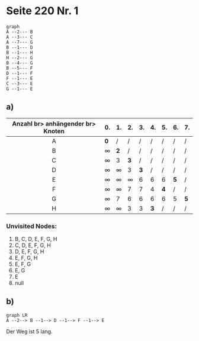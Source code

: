 # Seite 220 Nr. 1

```mermaid
graph
A --2--- B
A --3--- C
A --7--- G
B --1--- D
B --1--- H
H --2--- G
B --4--- G
B --5--- F
D --1--- F
F --1--- E
C --3--- E
G --1--- E
```

## a)

|Anzahl br> anhängender br> Knoten| 0.| 1.| 2.| 3.| 4.| 5.| 6.| 7.|
|:-:                                |---|---|---|---|---|---|---|---|
|A                                  | **0** | / | / | / | / | / | / | / |
|B                                  | ∞ | **2** | / | / | / | / | / | / |
|C                                  | ∞ | 3 | **3** | / | / | / | / | / |
|D                                  | ∞ | ∞ | 3 | **3** | / | / | / | / |
|E                                  | ∞ | ∞ | ∞ | 6 | 6 | 6 | **5** | / |
|F                                  | ∞ | ∞ | 7 | 7 | 4 | **4** | / | / |
|G                                  | ∞ | 7 | 6 | 6 | 6 | 6 | 5 | **5** |
|H                                  | ∞ | ∞ | 3 | 3 | **3** | / | / | / |


### Unvisited Nodes:

1. B, C, D, E, F, G, H
2. C, D, E, F, G, H
3. D, E, F, G, H
4. E, F, G, H
5. E, F, G
6. E, G
7. E
8. null

## b)

```mermaid
graph LR
A --2--> B --1--> D --1--> F --1--> E
```
Der Weg ist 5 lang.